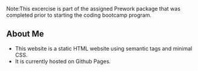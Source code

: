 Note:This excercise is part of the assigned Prework package that was completed prior to starting the coding bootcamp program.
## About Me 

* This website is a static HTML website using semantic tags and minimal CSS. 
* It is currently hosted on Github Pages.
